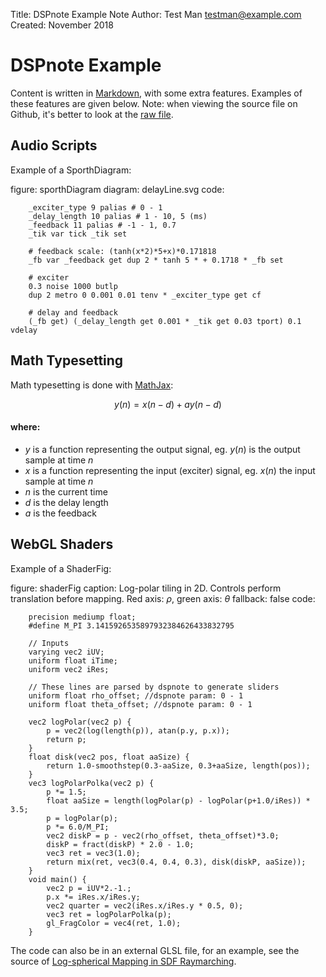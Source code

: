 Title: DSPnote Example Note
Author: Test Man <testman@example.com>
Created: November 2018

# DSPnote Example

Content is written in [Markdown](https://daringfireball.net/projects/markdown/syntax), with some extra features. Examples of these features are given below. Note: when viewing the source file on Github, it's better to look at the [raw file](https://raw.githubusercontent.com/pac-dev/dspnote/master/example/content/exampleNote.md).


## Audio Scripts

Example of a SporthDiagram:

figure: sporthDiagram
diagram: delayLine.svg
code:
```
	_exciter_type 9 palias # 0 - 1
	_delay_length 10 palias # 1 - 10, 5 (ms)
	_feedback 11 palias # -1 - 1, 0.7
	_tik var tick _tik set
	
	# feedback scale: (tanh(x*2)*5+x)*0.171818
	_fb var _feedback get dup 2 * tanh 5 * + 0.1718 * _fb set
	
	# exciter
	0.3 noise 1000 butlp
	dup 2 metro 0 0.001 0.01 tenv * _exciter_type get cf
	
	# delay and feedback
	(_fb get) (_delay_length get 0.001 * _tik get 0.03 tport) 0.1 vdelay
```


## Math Typesetting

Math typesetting is done with [MathJax](https://www.mathjax.org/):

$$
y(n) = x(n-d) + ay(n-d)
$$

#### where:

- $y$ is a function representing the output signal, eg. $y(n)$ is the output sample at time $n$
- $x$ is a function representing the input (exciter) signal, eg. $x(n)$ the input sample at time $n$
- $n$ is the current time
- $d$ is the delay length
- $a$ is the feedback


## WebGL Shaders

Example of a ShaderFig:

figure: shaderFig
caption: Log-polar tiling in 2D. Controls perform translation before mapping. Red axis: $\rho$, green axis: $\theta$
fallback: false
code:
```
	precision mediump float;
	#define M_PI 3.1415926535897932384626433832795
	
	// Inputs
	varying vec2 iUV;
	uniform float iTime;
	uniform vec2 iRes;
	
	// These lines are parsed by dspnote to generate sliders
	uniform float rho_offset; //dspnote param: 0 - 1
	uniform float theta_offset; //dspnote param: 0 - 1
	
	vec2 logPolar(vec2 p) {
		p = vec2(log(length(p)), atan(p.y, p.x));
		return p;
	}
	float disk(vec2 pos, float aaSize) {
		return 1.0-smoothstep(0.3-aaSize, 0.3+aaSize, length(pos));
	}
	vec3 logPolarPolka(vec2 p) {
		p *= 1.5;
		float aaSize = length(logPolar(p) - logPolar(p+1.0/iRes)) * 3.5;
		p = logPolar(p);
		p *= 6.0/M_PI;
		vec2 diskP = p - vec2(rho_offset, theta_offset)*3.0;
		diskP = fract(diskP) * 2.0 - 1.0;
		vec3 ret = vec3(1.0);
		return mix(ret, vec3(0.4, 0.4, 0.3), disk(diskP, aaSize));
	}
	void main() {
		vec2 p = iUV*2.-1.;
		p.x *= iRes.x/iRes.y;
		vec2 quarter = vec2(iRes.x/iRes.y * 0.5, 0);
		vec3 ret = logPolarPolka(p);
		gl_FragColor = vec4(ret, 1.0);
	}
```

The code can also be in an external GLSL file, for an example, see the source of [Log-spherical Mapping in SDF Raymarching](https://github.com/pac-dev/notes/tree/master/content).
